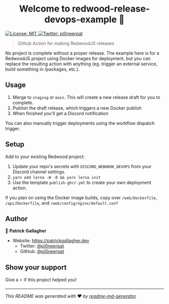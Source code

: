 <h1 align="center">Welcome to redwood-release-devops-example 👋</h1>
<p>
  <a href="#" target="_blank">
    <img alt="License: MIT" src="https://img.shields.io/badge/License-MIT-yellow.svg" />
  </a>
  <a href="https://twitter.com/pi0neerpat" target="_blank">
    <img alt="Twitter: pi0neerpat" src="https://img.shields.io/twitter/follow/pi0neerpat.svg?style=social" />
  </a>
</p>

> Github Action for making RedwoodJS releases

No project is complete without a proper release. The example here is for a RedwoodJS project using Docker images for deployment, but you can replace the resulting action with anything (eg. trigger an external service, build something in /packages, etc.).

## Usage

1. Merge to `staging` or `main`. This will create a new release draft for you to complete.
2. Publish the draft release, which triggers a new Docker publish
3. When finished you'll get a Discord notification

You can also manually trigger deployments using the workflow dispatch trigger.

## Setup

Add to your existing Redwood project:

1. Update your repo's secrets with `DISCORD_WEBHOOK_DEVOPS` from your Discord channel settings.
2. `yarn add lerna -W -D && yarn lerna init`
3. Use the template `publish-ghcr.yml` to create your own deployment action.

If you plan on using the Docker image builds, copy over `/web/Dockerfile`, `/api/Dockerfile`, and `/web/config/nginx/default.conf`

## Author

👤 **Patrick Gallagher**

- Website: https://patrickgallagher.dev
  - Twitter: [@pi0neerpat](https://twitter.com/pi0neerpat)
  - GitHub: [@pi0neerpat](https://github.com/pi0neerpat)

## Show your support

Give a ⭐️ if this project helped you!

---

_This README was generated with ❤️ by [readme-md-generator](https://github.com/kefranabg/readme-md-generator)_
